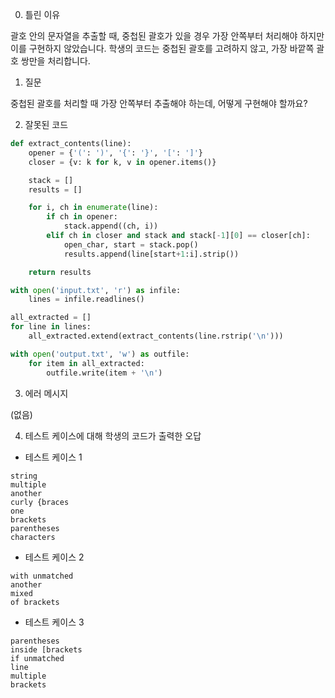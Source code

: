 0. 틀린 이유

괄호 안의 문자열을 추출할 때, 중첩된 괄호가 있을 경우 가장 안쪽부터 처리해야 하지만 이를 구현하지 않았습니다. 학생의 코드는 중첩된 괄호를 고려하지 않고, 가장 바깥쪽 괄호 쌍만을 처리합니다.

1. 질문

중첩된 괄호를 처리할 때 가장 안쪽부터 추출해야 하는데, 어떻게 구현해야 할까요?

2. 잘못된 코드

```python
def extract_contents(line):
    opener = {'(': ')', '{': '}', '[': ']'}
    closer = {v: k for k, v in opener.items()}

    stack = []
    results = []

    for i, ch in enumerate(line):
        if ch in opener:
            stack.append((ch, i))
        elif ch in closer and stack and stack[-1][0] == closer[ch]:
            open_char, start = stack.pop()
            results.append(line[start+1:i].strip())

    return results

with open('input.txt', 'r') as infile:
    lines = infile.readlines()

all_extracted = []
for line in lines:
    all_extracted.extend(extract_contents(line.rstrip('\n')))

with open('output.txt', 'w') as outfile:
    for item in all_extracted:
        outfile.write(item + '\n')
```

3. 에러 메시지

(없음)

4. 테스트 케이스에 대해 학생의 코드가 출력한 오답

- 테스트 케이스 1

```
string
multiple
another
curly {braces
one
brackets
parentheses
characters
```

- 테스트 케이스 2

```
with unmatched
another
mixed
of brackets
```

- 테스트 케이스 3

```
parentheses
inside [brackets
if unmatched
line
multiple
brackets
```